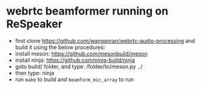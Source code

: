 # webrtc beamformer running on ReSpeaker
* first clone https://github.com/wanganran/webrtc-audio-processing and build it using the below procedures:
 * install meson: https://github.com/mesonbuild/meson
 * install ninja: https://github.com/ninja-build/ninja
 * goto build/ folder, and type: /folder/to/meson.py ../
 * then type: ninja
* run `make` to build and `beamform_mic_array` to run

